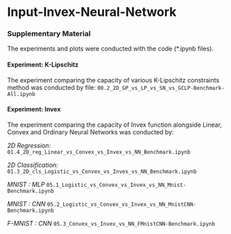# Input-Invex-Neural-Network

### Supplementary Material

The experiments and plots were conducted with the code (*.ipynb files).

#### Experiment: K-Lipschitz
The experiment comparing the capacity of various K-Lipschitz constraints method was conducted by file:
`00.2_2D_GP_vs_LP_vs_SN_vs_GCLP-Benchmark-All.ipynb`

#### Experiment: Invex
The experiment comparing the capacity of Invex function alongside Linear, Convex and Ordinary Neural Networks was conducted by:

*2D Regression:* `01.4_2D_reg_Linear_vs_Convex_vs_Invex_vs_NN_Benchmark.ipynb`

*2D Classification:* `01.3_2D_cls_Logistic_vs_Convex_vs_Invex_vs_NN_Benchmark.ipynb`

*MNIST : MLP* `05.1_Logistic_vs_Convex_vs_Invex_vs_NN_Mnist-Benchmark.ipynb`

*MNIST : CNN* `05.2_Logistic_vs_Convex_vs_Invex_vs_NN_MnistCNN-Benchmark.ipynb`

*F-MNIST : CNN* `05.3_Convex_vs_Invex_vs_NN_FMnistCNN-Benchmark.ipynb`
